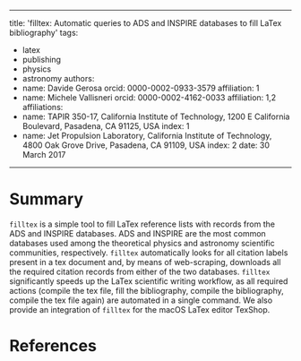 ---
 title: 'filltex: Automatic queries to ADS and INSPIRE databases to fill LaTex bibliography'
 tags:
   - latex
   - publishing
   - physics
   - astronomy
 authors:
  - name: Davide Gerosa
    orcid: 0000-0002-0933-3579
    affiliation: 1
  - name: Michele Vallisneri
    orcid: 0000-0002-4162-0033
    affiliation: 1,2
 affiliations:
  - name: TAPIR 350-17, California Institute of Technology, 1200 E California Boulevard, Pasadena, CA 91125, USA
    index: 1
  - name: Jet Propulsion Laboratory, California Institute of Technology, 4800 Oak Grove Drive, Pasadena, CA 91109, USA
    index: 2
 date: 30 March 2017
 ---

 # Summary

`filltex` is a simple tool to fill LaTex reference lists with records from the ADS and INSPIRE  databases. ADS and INSPIRE are the most common databases used among the theoretical physics and astronomy scientific communities, respectively. `filltex` automatically looks for all citation labels present in a tex document and, by means of web-scraping, downloads  all the required citation records from either of the two databases. `filltex` significantly speeds up the LaTex scientific writing workflow, as all required actions (compile the tex file, fill the bibliography, compile the bibliography, compile the tex file again) are automated in a single command. We also provide an integration of `filltex` for the macOS LaTex editor TexShop.

 # References